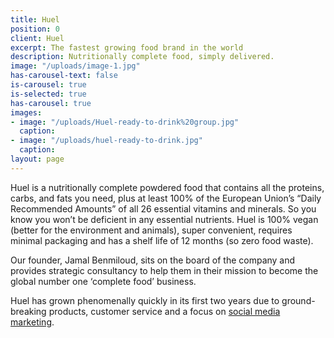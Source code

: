 ```yaml
---
title: Huel
position: 0
client: Huel
excerpt: The fastest growing food brand in the world
description: Nutritionally complete food, simply delivered.
image: "/uploads/image-1.jpg"
has-carousel-text: false
is-carousel: true
is-selected: true
has-carousel: true
images:
- image: "/uploads/Huel-ready-to-drink%20group.jpg"
  caption: 
- image: "/uploads/huel-ready-to-drink.jpg"
  caption: 
layout: page
---
```


Huel is a nutritionally complete powdered food ​that contains all the proteins, carbs, and fats you need, plus at least 100% of the European Union’s “Daily Recommended Amounts” of all 26 essential vitamins and minerals. So you know you won’t be deficient in any essential nutrients. Huel is 100% vegan (better for the environment and animals), super convenient, requires minimal packaging and has a shelf life of 12 months (so zero food waste).

Our founder, Jamal Benmiloud, sits on the board of the company and provides strategic consultancy to help them in their mission to become the global number one ‘complete food’ business.

Huel has grown phenomenally quickly in its first two years due to ground-breaking products, customer service and a focus on [social media marketing](https://www.instagram.com/huel/).